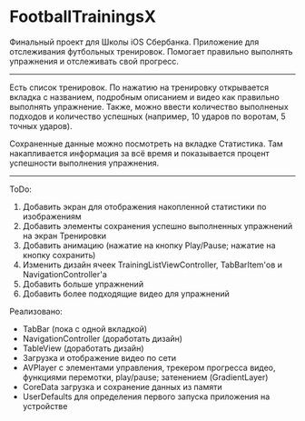 FootballTrainingsX
===
Финальный проект для Школы iOS Сбербанка. Приложение для отслеживания футбольных тренировок. Помогает правильно выполнять упражнения и отслеживать свой прогресс.
***
Есть список тренировок. По нажатию на тренировку открывается вкладка с названием, подробным описанием и видео как правильно выполнять упражнение. Также, можно ввести количество выполненых подходов и количество успешных (например, 10 ударов по воротам, 5 точных ударов). 

Сохраненные данные можно посмотреть на вкладке Статистика. Там накапливается информация за всё время и показывается процент успешности выполнения упражнения.
***
ToDo: 
1. Добавить экран для отображения накопленной статистики по изображениям
2. Добавить элементы сохранения успешно выполненных упражнений на экран Тренировки
3. Добавить анимацию (нажатие на кнопку Play/Pause; нажатие на кнопку сохранить)
4. Изменить дизайн ячеек TrainingListViewController, TabBarItem'ов и NavigationController'а
5. Добавить больше упражнений
6. Добавить более подходящие видео для упражнений

Реализовано:
* TabBar (пока с одной вкладкой)
* NavigationController (доработать дизайн)
* TableView (доработать дизайн)
* Загрузка и отображение видео по сети
* AVPlayer с элементами управления, трекером прогресса видео, функциями перемотки, play/pause; затенением (GradientLayer)
* CoreData загрузка и сохранение данных из памяти
* UserDefaults для определения первого запуска приложения на устройстве
